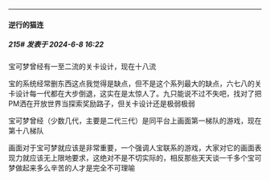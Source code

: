 ﻿
*****

####  逆行的猫连  
##### 215#       发表于 2024-6-8 16:22

宝可梦曾经有一至二流的关卡设计，现在十八流

宝的系统经常删东西这点我觉得是缺点，但不是这个系列最大的缺点，六七八的关卡设计每一代都在大步倒退，这实在是太惊人了。九只能说不过不失吧，找对了把PM洒在开放世界当探索奖励路子，但关卡设计还是极弱极弱

宝可梦曾经（少数几代，主要是二代三代）是同平台上画面第一梯队的游戏，现在第十八梯队

画面对于宝可梦就应该是非常重要，一个强调人宝联系的游戏，大家对它的画面表现力就应该无上限地要求，这绝对不是不切实际的，相反那些天天谈一千多个宝可梦做起来多么辛苦的人才是完全不可理喻

